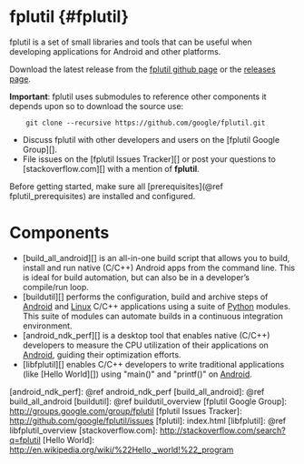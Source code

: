 fplutil    {#fplutil}
=======

fplutil is a set of small libraries and tools that can be useful when
developing applications for Android and other platforms.

Download the latest release from the
[fplutil github page](http://github.com/google/fplutil) or the
[releases page](https://github.com/google/fplutil/releases).

**Important**: fplutil uses submodules to reference other components it depends
upon so to download the source use:

~~~{.sh}
    git clone --recursive https://github.com/google/fplutil.git
~~~

   * Discuss fplutil with other developers and users on the
     [fplutil Google Group][].
   * File issues on the [fplutil Issues Tracker][]
     or post your questions to [stackoverflow.com][] with a mention of
     **fplutil**.

Before getting started, make sure all
[prerequisites](@ref fplutil_prerequisites) are installed and configured.

# Components

   * [build_all_android][] is an all-in-one build script that allows you to
     build, install and run native (C/C++) Android apps from the command line.
     This is ideal for build automation, but can also be in a developer’s
     compile/run loop.
   * [buildutil][] performs the configuration, build and archive steps
     of [Android][] and [Linux][] C/C++ applications using a suite of
     [Python][] modules.  This suite of modules can automate builds in a
     continuous integration environment.
   * [android_ndk_perf][] is a desktop tool that enables native (C/C++)
     developers to measure the CPU utilization of their applications on
     [Android][], guiding their optimization efforts.
   * [libfplutil][] enables C/C++ developers to write traditional applications
     (like [Hello World][]) using "main()" and "printf()" on [Android][].

  [Android]: http://www.android.com
  [Linux]: http://en.m.wikipedia.org/wiki/Linux
  [Python]: http://www.python.org
  [android_ndk_perf]: @ref android_ndk_perf
  [build_all_android]: @ref build_all_android
  [buildutil]: @ref buildutil_overview
  [fplutil Google Group]: http://groups.google.com/group/fplutil
  [fplutil Issues Tracker]: http://github.com/google/fplutil/issues
  [fplutil]: index.html
  [libfplutil]: @ref libfplutil_overview
  [stackoverflow.com]: http://stackoverflow.com/search?q=fplutil
  [Hello World]: http://en.wikipedia.org/wiki/%22Hello,_world!%22_program
